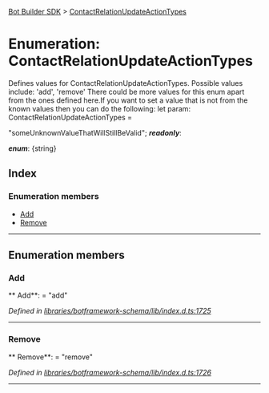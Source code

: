 [Bot Builder SDK](../README.md) > [ContactRelationUpdateActionTypes](../enums/botbuilder.contactrelationupdateactiontypes.md)



# Enumeration: ContactRelationUpdateActionTypes


Defines values for ContactRelationUpdateActionTypes. Possible values include: 'add', 'remove' There could be more values for this enum apart from the ones defined here.If you want to set a value that is not from the known values then you can do the following: let param: ContactRelationUpdateActionTypes =

<contactrelationupdateactiontypes>"someUnknownValueThatWillStillBeValid";</contactrelationupdateactiontypes>
*__readonly__*: 

*__enum__*: {string}


## Index

### Enumeration members

* [Add](botbuilder.contactrelationupdateactiontypes.md#add)
* [Remove](botbuilder.contactrelationupdateactiontypes.md#remove)



---
## Enumeration members
<a id="add"></a>

###  Add

** Add**:    = "add"

*Defined in [libraries/botframework-schema/lib/index.d.ts:1725](https://github.com/Microsoft/botbuilder-js/blob/99f6a4a/libraries/botframework-schema/lib/index.d.ts#L1725)*





___

<a id="remove"></a>

###  Remove

** Remove**:    = "remove"

*Defined in [libraries/botframework-schema/lib/index.d.ts:1726](https://github.com/Microsoft/botbuilder-js/blob/99f6a4a/libraries/botframework-schema/lib/index.d.ts#L1726)*





___


